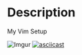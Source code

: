 # Description

My Vim Setup

![Imgur](http://i.imgur.com/3NrhHgg.gif)
[![asciicast](https://asciinema.org/a/14.png)](https://asciinema.org/a/14)
